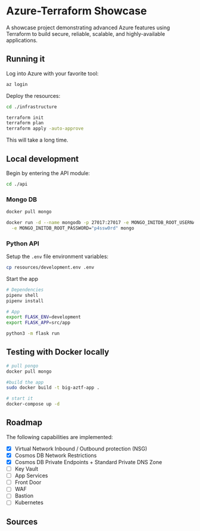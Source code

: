 # Azure-Terraform Showcase

A showcase project demonstrating advanced Azure features using Terraform to build secure, reliable, scalable, and highly-available applications.

## Running it

Log into Azure with your favorite tool:

```sh
az login
```

Deploy the resources:

```sh
cd ./infrastructure

terraform init
terraform plan
terraform apply -auto-approve
```

This will take a long time.

## Local development

Begin by entering the API module:

```sh
cd ./api
```

### Mongo DB

```bash
docker pull mongo

docker run -d --name mongodb -p 27017:27017 -e MONGO_INITDB_ROOT_USERNAME="app" \
  -e MONGO_INITDB_ROOT_PASSWORD="p4ssw0rd" mongo
```

### Python API

Setup the `.env` file environment variables:

```bash
cp resources/development.env .env
```

Start the app

```bash
# Dependencies
pipenv shell
pipenv install

# App
export FLASK_ENV=development
export FLASK_APP=src/app

python3 -m flask run
```


## Testing with Docker locally

```bash
# pull pongo
docker pull mongo

#build the app
sudo docker build -t big-aztf-app .

# start it
docker-compose up -d
```


## Roadmap


The following capabilities are implemented:

- [x] Virtual Network Inbound / Outbound protection (NSG)
- [x] Cosmos DB Network Restrictions
- [x] Cosmos DB Private Endpoints + Standard Private DNS Zone
- [ ] Key Vault
- [ ] App Services
- [ ] Front Door
- [ ] WAF
- [ ] Bastion
- [ ] Kubernetes

## Sources

```

```